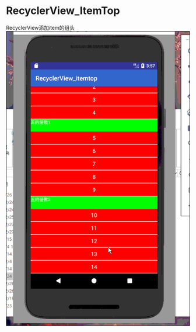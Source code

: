 # RecyclerView_ItemTop
RecyclerView添加item的组头 <br/>
![image](https://github.com/CiyLei/RecyclerView_ItemTop/blob/master/show.gif)
